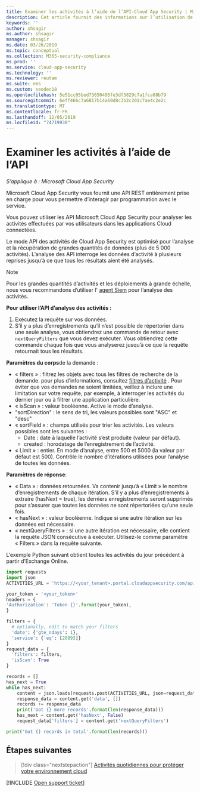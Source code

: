 ```yaml
---
title: Examiner les activités à l’aide de l’API-Cloud App Security | Microsoft Docs
description: Cet article fournit des informations sur l’utilisation de l’API pour examiner l’activité des utilisateurs dans Cloud App Security.
keywords: ''
author: shsagir
ms.author: shsagir
manager: shsagir
ms.date: 03/26/2019
ms.topic: conceptual
ms.collection: M365-security-compliance
ms.prod: ''
ms.service: cloud-app-security
ms.technology: ''
ms.reviewer: reutam
ms.suite: ems
ms.custom: seodec18
ms.openlocfilehash: 5e51cc05bed73650495fe3df3829c7a1fca08b79
ms.sourcegitcommit: 6eff466c7a6817b14a60d8c3b2c201c7ae4c2e2c
ms.translationtype: MT
ms.contentlocale: fr-FR
ms.lasthandoff: 12/05/2019
ms.locfileid: "74719938"
---
```

# <a name="investigate-activities-using-the-api"></a>Examiner les activités à l’aide de l’API

*S’applique à : Microsoft Cloud App Security*

Microsoft Cloud App Security vous fournit une API REST entièrement prise en charge pour vous permettre d’interagir par programmation avec le service.

Vous pouvez utiliser les API Microsoft Cloud App Security pour analyser les activités effectuées par vos utilisateurs dans les applications Cloud connectées.

Le mode API des activités de Cloud App Security est optimisé pour l’analyse et la récupération de grandes quantités de données (plus de 5 000 activités). L’analyse des API interroge les données d’activité à plusieurs reprises jusqu’à ce que tous les résultats aient été analysés.

> [!NOTE]
> Pour les grandes quantités d’activités et les déploiements à grande échelle, nous vous recommandons d’utiliser l' [agent Siem](siem.md) pour l’analyse des activités.

**Pour utiliser l’API d’analyse des activités :**

1. Exécutez la requête sur vos données.
1. S’il y a plus d’enregistrements qu’il n’est possible de répertorier dans une seule analyse, vous obtiendrez une commande de retour avec `nextQueryFilters` que vous devez exécuter. Vous obtiendrez cette commande chaque fois que vous analyserez jusqu’à ce que la requête retournait tous les résultats.

**Paramètres du corps**de la demande :

- « filters » : filtrez les objets avec tous les filtres de recherche de la demande. pour plus d’informations, consultez [filtres d’activité](activity-filters.md) . Pour éviter que vos demandes ne soient limitées, veillez à inclure une limitation sur votre requête, par exemple, à interroger les activités du dernier jour ou à filtrer une application particulière.
- « isScan » : valeur booléenne. Active le mode d’analyse.
- "sortDirection" : le sens de tri, les valeurs possibles sont "ASC" et "desc"
- « sortField » : champs utilisés pour trier les activités. Les valeurs possibles sont les suivantes :
  - Date : date à laquelle l’activité s’est produite (valeur par défaut).
  - created : horodatage de l’enregistrement de l’activité.
- « Limit » : entier. En mode d’analyse, entre 500 et 5000 (la valeur par défaut est 500). Contrôle le nombre d’itérations utilisées pour l’analyse de toutes les données.

**Paramètres de réponse**:

- « Data » : données retournées. Va contenir jusqu’à « Limit » le nombre d’enregistrements de chaque itération. S’il y a plus d’enregistrements à extraire (hasNext = true), les derniers enregistrements seront supprimés pour s’assurer que toutes les données ne sont répertoriées qu’une seule fois.
- « hasNext » : valeur booléenne. Indique si une autre itération sur les données est nécessaire.
- « nextQueryFilters » : si une autre itération est nécessaire, elle contient la requête JSON consécutive à exécuter. Utilisez-le comme paramètre « Filters » dans la requête suivante.

L’exemple Python suivant obtient toutes les activités du jour précédent à partir d’Exchange Online.

``` python
import requests
import json
ACTIVITIES_URL = 'https://<your_tenant>.portal.cloudappsecurity.com/api/v1/activities/'

your_token = '<your_token>'
headers = {
'Authorization': 'Token {}'.format(your_token),
}

filters = {
  # optionally, edit to match your filters
  'date': {'gte_ndays': 1},
  'service': {'eq': [20893]}
}
request_data = {
  'filters': filters,
  'isScan': True
}

records = []
has_next = True
while has_next:
    content = json.loads(requests.post(ACTIVITIES_URL, json=request_data, headers=headers).content)
    response_data = content.get('data', [])
    records += response_data
    print('Got {} more records'.format(len(response_data)))
    has_next = content.get('hasNext', False)
    request_data['filters'] = content.get('nextQueryFilters')

print('Got {} records in total'.format(len(records)))
```

## <a name="next-steps"></a>Étapes suivantes

> [!div class="nextstepaction"]
> [Activités quotidiennes pour protéger votre environnement cloud](daily-activities-to-protect-your-cloud-environment.md)

[!INCLUDE [Open support ticket](includes/support.md)]

